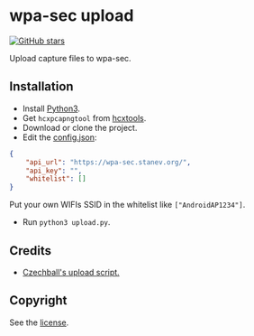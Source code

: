 # wpa-sec upload

[![GitHub stars](https://img.shields.io/github/stars/LockBlock-dev/wpa-sec-upload.svg)](https://github.com/LockBlock-dev/wpa-sec-upload/stargazers)

Upload capture files to wpa-sec.

## Installation

-   Install [Python3](https://www.python.org/downloads/).
-   Get `hcxpcapngtool` from [hcxtools](https://github.com/ZerBea/hcxtools).
-   Download or clone the project.
-   Edit the [config.json](./config.json):

```json
{
    "api_url": "https://wpa-sec.stanev.org/",
    "api_key": "",
    "whitelist": []
}
```

Put your own WIFIs SSID in the whitelist like `["AndroidAP1234"]`.

-   Run `python3 upload.py`.

## Credits

-   [Czechball's upload script.](https://github.com/Czechball/wpa-sec-api)

## Copyright

See the [license](/LICENSE).

